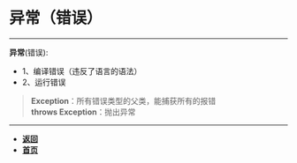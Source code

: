 # 异常（错误）

---

**异常**(错误):
- 1、编译错误（违反了语言的语法）
- 2、运行错误  
> **Exception**：所有错误类型的父类，能捕获所有的报错  
> **throws Exception**：抛出异常

---

- [**返回**](https://code.aliyun.com/kangxianghui/studywrod/tree/master/%E5%A4%A7%E4%BA%8C%E5%AD%A6%E4%B9%A0%E7%9F%A5%E8%AF%86%E7%82%B9/java)
- [**首页**](https://code.aliyun.com/kangxianghui/studywrod/tree/master)